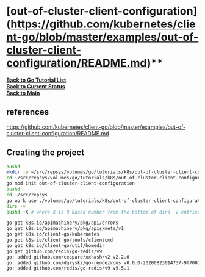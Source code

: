 # **[out-of-cluster-client-configuration]**(<https://github.com/kubernetes/client-go/blob/master/examples/out-of-cluster-client-configuration/README.md>)**

**[Back to Go Tutorial List](../../tutorial_list.md)**\
**[Back to Current Status](../../../../../development/status/weekly/current_status.md)**\
**[Back to Main](../../../../../README.md)**

## references

<https://github.com/kubernetes/client-go/blob/master/examples/out-of-cluster-client-configuration/README.md>

## Creating the project

```bash
pushd .
mkdir -p ~/src/repsys/volumes/go/tutorials/k8s/out-of-cluster-client-configuration
cd ~/src/repsys/volumes/go/tutorials/k8s/out-of-cluster-client-configuration
go mod init out-of-cluster-client-configuration
pushd .
cd ~/src/repsys
go work use ./volumes/go/tutorials/k8s/out-of-cluster-client-configuration
dirs -v
pushd +X # where X is 0 based number from the bottom of dirs -v entries

go get k8s.io/apimachinery/pkg/api/errors
go get k8s.io/apimachinery/pkg/apis/meta/v1
go get k8s.io/client-go/kubernetes
go get k8s.io/client-go/tools/clientcmd
go get k8s.io/client-go/util/homedir
go get github.com/redis/go-redis/v9
go: added github.com/cespare/xxhash/v2 v2.2.0
go: added github.com/dgryski/go-rendezvous v0.0.0-20200823014737-9f7001d12a5f
go: added github.com/redis/go-redis/v9 v9.5.1

```
